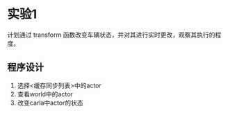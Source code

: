 # 实验1

计划通过 transform 函数改变车辆状态，并对其进行实时更改，观察其执行的程度。

## 程序设计

1. 选择<缓存同步列表>中的actor
2. 查看world中的actor
3. 改变carla中actor的状态